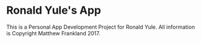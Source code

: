 # Ronald Yule's App
This is a Personal App Development Project for Ronald Yule. All information is Copyright Matthew Frankland 2017.
